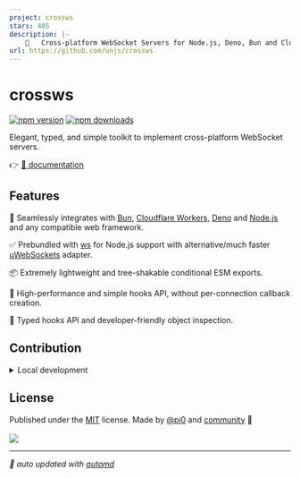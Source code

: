 ```yaml
---
project: crossws
stars: 485
description: |-
    🔌   Cross-platform WebSocket Servers for Node.js, Deno, Bun and Cloudflare Workers.
url: https://github.com/unjs/crossws
---
```


# crossws

<!-- automd:badges -->

[![npm version](https://flat.badgen.net/npm/v/crossws)](https://npmjs.com/package/crossws)
[![npm downloads](https://flat.badgen.net/npm/dm/crossws)](https://npmjs.com/package/crossws)

<!-- /automd -->

Elegant, typed, and simple toolkit to implement cross-platform WebSocket servers.

👉 [📖 documentation](https://crossws.unjs.io)

## Features

🧩 Seamlessly integrates with [Bun](https://crossws.unjs.io/adapters/bun), [Cloudflare Workers](https://crossws.unjs.io/adapters/cloudflare), [Deno](https://crossws.unjs.io/adapters/deno) and [Node.js](https://crossws.unjs.io/adapters/node) and any compatible web framework.

✅ Prebundled with [ws](https://github.com/websockets/ws) for Node.js support with alternative/much faster [uWebSockets](https://crossws.unjs.io/adapters/node#uwebsockets) adapter.

📦 Extremely lightweight and tree-shakable conditional ESM exports.

🚀 High-performance and simple hooks API, without per-connection callback creation.

🌟 Typed hooks API and developer-friendly object inspection.

[^1]: crossws supports Node.js via [npm:ws](https://github.com/websockets/ws) (prebundled) or [uWebSockets.js](https://github.com/uNetworking/uWebSockets.js).

## Contribution

<details>
  <summary>Local development</summary>

- Clone this repository
- Install the latest LTS version of [Node.js](https://nodejs.org/en/)
- Enable [Corepack](https://github.com/nodejs/corepack) using `corepack enable`
- Install dependencies using `pnpm install`
- Run examples using `pnpm play:` scripts

</details>

<!-- /automd -->

## License

<!-- automd:contributors license=MIT author="pi0" -->

Published under the [MIT](https://github.com/unjs/crossws/blob/main/LICENSE) license.
Made by [@pi0](https://github.com/pi0) and [community](https://github.com/unjs/crossws/graphs/contributors) 💛
<br><br>
<a href="https://github.com/unjs/crossws/graphs/contributors">
<img src="https://contrib.rocks/image?repo=unjs/crossws" />
</a>

<!-- /automd -->

<!-- automd:with-automd -->

---

_🤖 auto updated with [automd](https://automd.unjs.io)_

<!-- /automd -->


